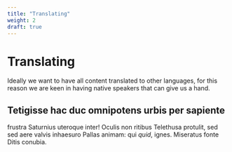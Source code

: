 ```yaml
---
title: "Translating"
weight: 2
draft: true
---
```

# Translating

Ideally we want to have all content translated to other languages, for this reason we are keen in having native speakers that can give us a hand.

## Tetigisse hac duc omnipotens urbis per sapiente
frustra Saturnius uteroque inter! Oculis non ritibus Telethusa
protulit, sed sed aere valvis inhaesuro Pallas animam: qui *quid*, ignes.
Miseratus fonte Ditis conubia.
